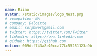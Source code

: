 ```yaml
---
name: Riino
avatar: /static/images/logo_Nest.png
# occupation: NA
# company: Deloitte
# email: sorphwer@gmail.com
# twitter: https://twitter.com/Twitter
# linkedin: https://www.linkedin.com
# github: https://github.com
notion: 009dcf743a8e40cca778c55251123a9b
---
```

